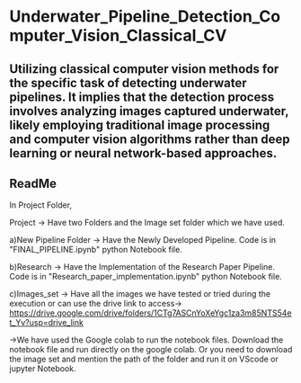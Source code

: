 # Underwater_Pipeline_Detection_Computer_Vision_Classical_CV
Utilizing classical computer vision methods for the specific task of detecting underwater pipelines. It implies that the detection process involves analyzing images captured underwater, likely employing traditional image processing and computer vision algorithms rather than deep learning or neural network-based approaches.
-------------------------------------------------------------------------------------------------------------------------------------------------------------------------------

ReadMe
--------------------
In Project Folder,

Project -> Have two Folders and the Image set folder which we have used.

a)New Pipeline Folder -> Have the Newly Developed Pipeline. Code is in "FINAL_PIPELINE.ipynb" python Notebook file.

b)Research -> Have the Implementation of the Research Paper Pipeline. Code is in "Research_paper_implementation.ipynb" python Notebook file.

c)Images_set -> Have all the images we have tested or tried during the execution or can use the drive link to access-> https://drive.google.com/drive/folders/1CTg7ASCnYoXeYgc1za3m85NTS54et_Yv?usp=drive_link

->We have used the Google colab to run the notebook files. Download the notebook file and run directly on the google colab. 
Or 
you need to download the image set and mention the path of the folder and run it on VScode or jupyter Notebook. 
